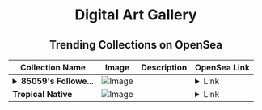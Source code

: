 <div align="center">

# Digital Art Gallery

## Trending Collections on OpenSea

| Collection Name                       | Image                                                                                     | Description                       | OpenSea Link                                                                                          |
|---------------------------------------|-------------------------------------------------------------------------------------------|-----------------------------------|--------------------------------------------------------------------------------------------------------|
| **<details><summary>85059's Followe...</summary>85059's Follower</details>** | ![Image](https://i.seadn.io/s/raw/files/19f9f090920392cc3650cbdf4361755b.png?w=500&auto=format?w=200&auto=format) |  | <details><summary>Link</summary>[85059's Follower](https://opensea.io/collection/85059-s-follower)</details> |
| **Tropical Native** | ![Image](https://i.seadn.io/s/raw/files/5344bdb2563c9c71cda0309b87de1cbb.jpg?w=500&auto=format?w=200&auto=format) |  | <details><summary>Link</summary>[Tropical Native](https://opensea.io/collection/tropical-native)</details> |

</div>